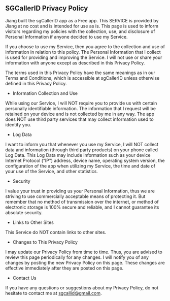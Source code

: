 ## SGCallerID Privacy Policy

Jiang built the sgCallerID app as a Free app. This SERVICE is provided by Jiang at no cost and is intended for use as is.
This page is used to inform visitors regarding my policies with the collection, use, and disclosure of Personal Information if anyone decided to use my Service.

If you choose to use my Service, then you agree to the collection and use of information in relation to this policy. The Personal Information that I collect is used for providing and improving the Service. I will not use or share your information with anyone except as described in this Privacy Policy.

The terms used in this Privacy Policy have the same meanings as in our Terms and Conditions, which is accessible at sgCallerID unless otherwise defined in this Privacy Policy.

* Information Collection and Use

While using our Service, I will NOT require you to provide us with certain personally identifiable information. The information that I request will be retained on your device and is not collected by me in any way.
The app does NOT use third party services that may collect information used to identify you.

* Log Data

I want to inform you that whenever you use my Service,  I will NOT collect data and information (through third party products) on your phone called Log Data. This Log Data may include information such as your device Internet Protocol (“IP”) address, device name, operating system version, the configuration of the app when utilizing my Service, the time and date of your use of the Service, and other statistics.

* Security

I value your trust in providing us your Personal Information, thus we are striving to use commercially acceptable means of protecting it. But remember that no method of transmission over the internet, or method of electronic storage is 100% secure and reliable, and I cannot guarantee its absolute security.

* Links to Other Sites

This Service do NOT contain links to other sites. 

* Changes to This Privacy Policy

I may update our Privacy Policy from time to time. Thus, you are advised to review this page periodically for any changes. I will notify you of any changes by posting the new Privacy Policy on this page. These changes are effective immediately after they are posted on this page.

* Contact Us

If you have any questions or suggestions about my Privacy Policy, do not hesitate to contact me at sgcallid@gmail.com.